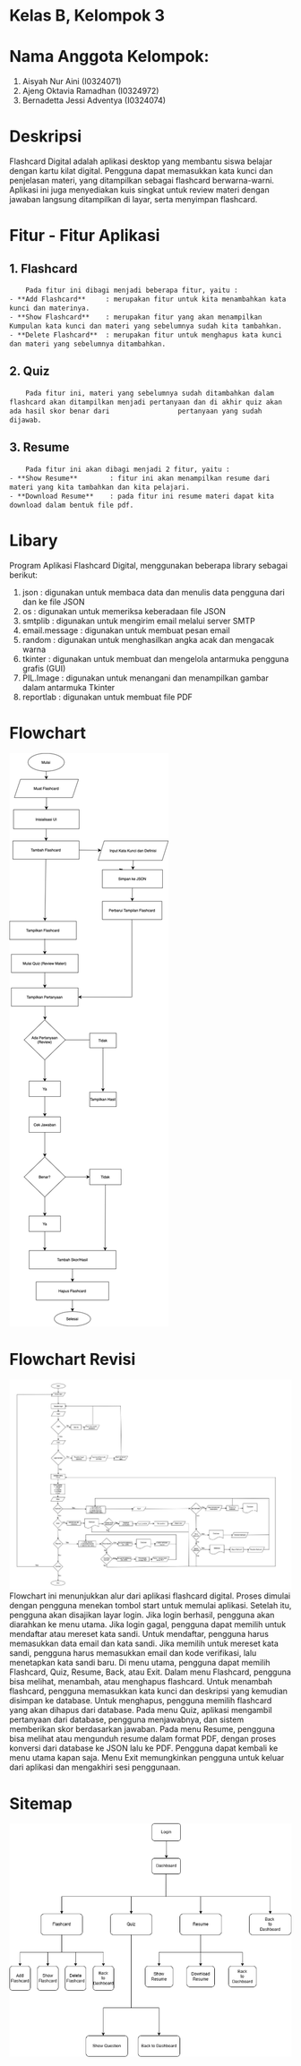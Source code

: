 # Kelas B, Kelompok 3
# Nama Anggota Kelompok:
1. Aisyah Nur Aini            (I0324071)
2. Ajeng Oktavia Ramadhan     (I0324972)
3. Bernadetta Jessi Adventya  (I0324074)

# Deskripsi
Flashcard Digital adalah aplikasi desktop yang membantu siswa belajar dengan kartu kilat digital. Pengguna dapat memasukkan kata kunci dan penjelasan materi, yang ditampilkan sebagai flashcard berwarna-warni. Aplikasi ini juga menyediakan kuis singkat untuk review materi dengan jawaban langsung ditampilkan di layar, serta menyimpan flashcard.

# Fitur - Fitur Aplikasi
## 1.	Flashcard
        Pada fitur ini dibagi menjadi beberapa fitur, yaitu :
    - **Add Flashcard**	    : merupakan fitur untuk kita menambahkan kata kunci dan materinya.
    - **Show Flashcard** 	: merupakan fitur yang akan menampilkan Kumpulan kata kunci dan materi yang sebelumnya sudah kita tambahkan.
    - **Delete Flashcard** 	: merupakan fitur untuk menghapus kata kunci dan materi yang sebelumnya ditambahkan.
## 2.	Quiz
        Pada fitur ini, materi yang sebelumnya sudah ditambahkan dalam flashcard akan ditampilkan menjadi pertanyaan dan di akhir quiz akan ada hasil skor benar dari                 pertanyaan yang sudah dijawab.
## 3.	Resume
        Pada fitur ini akan dibagi menjadi 2 fitur, yaitu :
    - **Show Resume**        : fitur ini akan menampilkan resume dari materi yang kita tambahkan dan kita pelajari.
    - **Download Resume**    : pada fitur ini resume materi dapat kita download dalam bentuk file pdf.
      
# Libary
Program Aplikasi Flashcard Digital, menggunakan beberapa library sebagai berikut:
1. json          : digunakan untuk membaca data dan menulis data pengguna dari dan ke file JSON
2. os            : digunakan untuk memeriksa keberadaan file JSON              
3. smtplib       : digunakan untuk mengirim email melalui server SMTP
4. email.message : digunakan untuk membuat pesan email
5. random        : digunakan untuk menghasilkan angka acak dan mengacak warna
6. tkinter       : digunakan untuk membuat dan mengelola antarmuka pengguna grafis (GUI)
7. PIL.Image     : digunakan untuk menangani dan menampilkan gambar dalam antarmuka Tkinter
8. reportlab     : digunakan untuk membuat file PDF
    
# Flowchart
![Flowchart 1](flowchart.png)

# Flowchart Revisi
![Flowchart Revisi](flowchart_revisi_final.jpg)
Flowchart ini menunjukkan alur dari aplikasi flashcard digital. Proses dimulai dengan pengguna menekan tombol start untuk memulai aplikasi. Setelah itu, pengguna akan disajikan layar login. Jika login berhasil, pengguna akan diarahkan ke menu utama. Jika login gagal, pengguna dapat memilih untuk mendaftar atau mereset kata sandi. Untuk mendaftar, pengguna harus memasukkan data email dan kata sandi. Jika memilih untuk mereset kata sandi, pengguna harus memasukkan email dan kode verifikasi, lalu menetapkan kata sandi baru. Di menu utama, pengguna dapat memilih Flashcard, Quiz, Resume, Back, atau Exit. Dalam menu Flashcard, pengguna bisa melihat, menambah, atau menghapus flashcard. Untuk menambah flashcard, pengguna memasukkan kata kunci dan deskripsi yang kemudian disimpan ke database. Untuk menghapus, pengguna memilih flashcard yang akan dihapus dari database. Pada menu Quiz, aplikasi mengambil pertanyaan dari database, pengguna menjawabnya, dan sistem memberikan skor berdasarkan jawaban. Pada menu Resume, pengguna bisa melihat atau mengunduh resume dalam format PDF, dengan proses konversi dari database ke JSON lalu ke PDF. Pengguna dapat kembali ke menu utama kapan saja. Menu Exit memungkinkan pengguna untuk keluar dari aplikasi dan mengakhiri sesi penggunaan.

# Sitemap
![Sitemap](sitemap.png)




